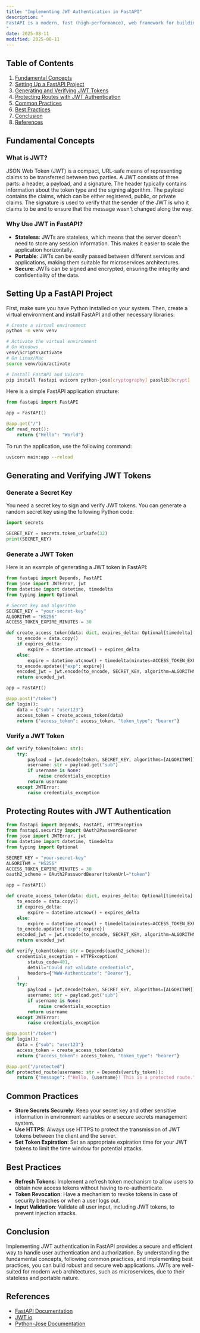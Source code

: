 ```yaml
---
title: "Implementing JWT Authentication in FastAPI"
description: "
FastAPI is a modern, fast (high-performance), web framework for building APIs with Python based on standard Python type hints. JSON Web Tokens (JWT) are a compact, URL-safe means of representing claims to be transferred between two parties. Implementing JWT authentication in FastAPI provides a secure and efficient way to handle user authentication and authorization in web applications. This blog will guide you through the fundamental concepts, usage methods, common practices, and best practices of implementing JWT authentication in FastAPI.
"
date: 2025-08-11
modified: 2025-08-11
---
```


## Table of Contents
1. [Fundamental Concepts](#fundamental-concepts)
2. [Setting Up a FastAPI Project](#setting-up-a-fastapi-project)
3. [Generating and Verifying JWT Tokens](#generating-and-verifying-jwt-tokens)
4. [Protecting Routes with JWT Authentication](#protecting-routes-with-jwt-authentication)
5. [Common Practices](#common-practices)
6. [Best Practices](#best-practices)
7. [Conclusion](#conclusion)
8. [References](#references)

## Fundamental Concepts
### What is JWT?
JSON Web Token (JWT) is a compact, URL-safe means of representing claims to be transferred between two parties. A JWT consists of three parts: a header, a payload, and a signature. The header typically contains information about the token type and the signing algorithm. The payload contains the claims, which can be either registered, public, or private claims. The signature is used to verify that the sender of the JWT is who it claims to be and to ensure that the message wasn't changed along the way.

### Why Use JWT in FastAPI?
- **Stateless**: JWTs are stateless, which means that the server doesn't need to store any session information. This makes it easier to scale the application horizontally.
- **Portable**: JWTs can be easily passed between different services and applications, making them suitable for microservices architectures.
- **Secure**: JWTs can be signed and encrypted, ensuring the integrity and confidentiality of the data.

## Setting Up a FastAPI Project
First, make sure you have Python installed on your system. Then, create a virtual environment and install FastAPI and other necessary libraries:

```bash
# Create a virtual environment
python -m venv venv

# Activate the virtual environment
# On Windows
venv\Scripts\activate
# On Linux/Mac
source venv/bin/activate

# Install FastAPI and Uvicorn
pip install fastapi uvicorn python-jose[cryptography] passlib[bcrypt]
```

Here is a simple FastAPI application structure:

```python
from fastapi import FastAPI

app = FastAPI()

@app.get("/")
def read_root():
    return {"Hello": "World"}
```

To run the application, use the following command:

```bash
uvicorn main:app --reload
```

## Generating and Verifying JWT Tokens
### Generate a Secret Key
You need a secret key to sign and verify JWT tokens. You can generate a random secret key using the following Python code:

```python
import secrets

SECRET_KEY = secrets.token_urlsafe(32)
print(SECRET_KEY)
```

### Generate a JWT Token
Here is an example of generating a JWT token in FastAPI:

```python
from fastapi import Depends, FastAPI
from jose import JWTError, jwt
from datetime import datetime, timedelta
from typing import Optional

# Secret key and algorithm
SECRET_KEY = "your-secret-key"
ALGORITHM = "HS256"
ACCESS_TOKEN_EXPIRE_MINUTES = 30

def create_access_token(data: dict, expires_delta: Optional[timedelta] = None):
    to_encode = data.copy()
    if expires_delta:
        expire = datetime.utcnow() + expires_delta
    else:
        expire = datetime.utcnow() + timedelta(minutes=ACCESS_TOKEN_EXPIRE_MINUTES)
    to_encode.update({"exp": expire})
    encoded_jwt = jwt.encode(to_encode, SECRET_KEY, algorithm=ALGORITHM)
    return encoded_jwt

app = FastAPI()

@app.post("/token")
def login():
    data = {"sub": "user123"}
    access_token = create_access_token(data)
    return {"access_token": access_token, "token_type": "bearer"}

```

### Verify a JWT Token
```python
def verify_token(token: str):
    try:
        payload = jwt.decode(token, SECRET_KEY, algorithms=[ALGORITHM])
        username: str = payload.get("sub")
        if username is None:
            raise credentials_exception
        return username
    except JWTError:
        raise credentials_exception

```

## Protecting Routes with JWT Authentication
```python
from fastapi import Depends, FastAPI, HTTPException
from fastapi.security import OAuth2PasswordBearer
from jose import JWTError, jwt
from datetime import datetime, timedelta
from typing import Optional

SECRET_KEY = "your-secret-key"
ALGORITHM = "HS256"
ACCESS_TOKEN_EXPIRE_MINUTES = 30
oauth2_scheme = OAuth2PasswordBearer(tokenUrl="token")

app = FastAPI()

def create_access_token(data: dict, expires_delta: Optional[timedelta] = None):
    to_encode = data.copy()
    if expires_delta:
        expire = datetime.utcnow() + expires_delta
    else:
        expire = datetime.utcnow() + timedelta(minutes=ACCESS_TOKEN_EXPIRE_MINUTES)
    to_encode.update({"exp": expire})
    encoded_jwt = jwt.encode(to_encode, SECRET_KEY, algorithm=ALGORITHM)
    return encoded_jwt

def verify_token(token: str = Depends(oauth2_scheme)):
    credentials_exception = HTTPException(
        status_code=401,
        detail="Could not validate credentials",
        headers={"WWW-Authenticate": "Bearer"},
    )
    try:
        payload = jwt.decode(token, SECRET_KEY, algorithms=[ALGORITHM])
        username: str = payload.get("sub")
        if username is None:
            raise credentials_exception
        return username
    except JWTError:
        raise credentials_exception

@app.post("/token")
def login():
    data = {"sub": "user123"}
    access_token = create_access_token(data)
    return {"access_token": access_token, "token_type": "bearer"}

@app.get("/protected")
def protected_route(username: str = Depends(verify_token)):
    return {"message": f"Hello, {username}! This is a protected route."}

```

## Common Practices
- **Store Secrets Securely**: Keep your secret key and other sensitive information in environment variables or a secure secrets management system.
- **Use HTTPS**: Always use HTTPS to protect the transmission of JWT tokens between the client and the server.
- **Set Token Expiration**: Set an appropriate expiration time for your JWT tokens to limit the time window for potential attacks.

## Best Practices
- **Refresh Tokens**: Implement a refresh token mechanism to allow users to obtain new access tokens without having to re-authenticate.
- **Token Revocation**: Have a mechanism to revoke tokens in case of security breaches or when a user logs out.
- **Input Validation**: Validate all user input, including JWT tokens, to prevent injection attacks.

## Conclusion
Implementing JWT authentication in FastAPI provides a secure and efficient way to handle user authentication and authorization. By understanding the fundamental concepts, following common practices, and implementing best practices, you can build robust and secure web applications. JWTs are well-suited for modern web architectures, such as microservices, due to their stateless and portable nature.

## References
- [FastAPI Documentation](https://fastapi.tiangolo.com/)
- [JWT.io](https://jwt.io/)
- [Python-Jose Documentation](https://python-jose.readthedocs.io/en/latest/)